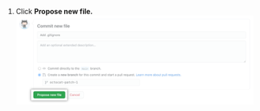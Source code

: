 1. Click **Propose new file.**
![Propose new file button](/assets/images/help/repository/new-file-commit-button.png)
